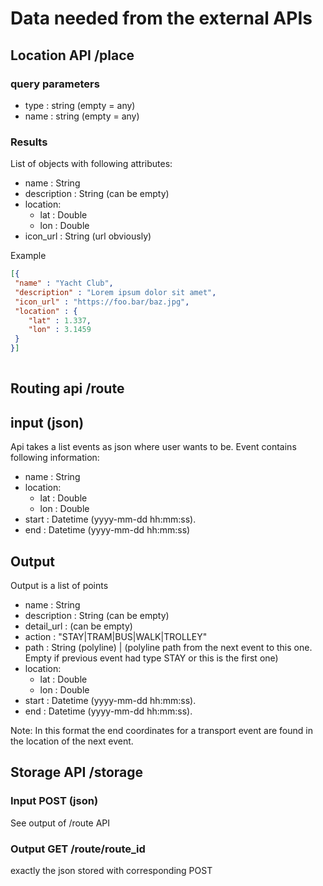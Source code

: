 # Data needed from the external APIs

## Location API /place

### query parameters

 - type : string (empty = any)
 - name : string (empty = any)

### Results

List of objects with following attributes:

 - name : String
 - description : String (can be empty)
 - location:
    - lat : Double
    - lon : Double 
 - icon\_url : String (url obviously)

Example

```json
[{
 "name" : "Yacht Club",
 "description" : "Lorem ipsum dolor sit amet",
 "icon_url" : "https://foo.bar/baz.jpg",
 "location" : {
    "lat" : 1.337,
    "lon" : 3.1459
 }
}]
    
```
## Routing api /route

## input (json)

Api takes a list events as json where user wants to be. Event contains following information:

- name : String
- location:
    - lat : Double
    - lon : Double 
- start : Datetime (yyyy-mm-dd hh:mm:ss).
- end : Datetime (yyyy-mm-dd hh:mm:ss)

## Output 

Output is a list of points

- name : String
- description : String (can be empty)
- detail\_url : (can be empty)
- action : "STAY|TRAM|BUS|WALK|TROLLEY"
- path : String (polyline) | (polyline path from the next event to this one. Empty if previous event had type STAY or this is the first one)
- location:
    - lat : Double
    - lon : Double 
- start : Datetime (yyyy-mm-dd hh:mm:ss).
- end : Datetime (yyyy-mm-dd hh:mm:ss).

Note: In this format the end coordinates for a transport event are found in the location of the next event.


## Storage API /storage

### Input POST (json)

See output of /route API

### Output GET /route/route\_id

 exactly the json stored with corresponding POST
